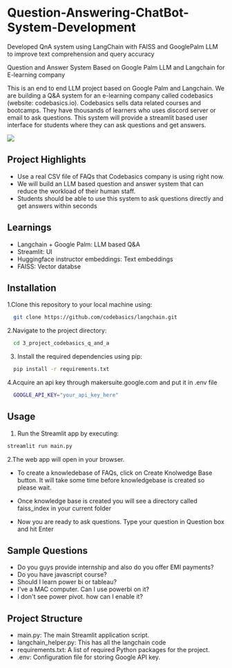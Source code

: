 # Question-Answering-ChatBot-System-Development
Developed QnA system using LangChain with FAISS and GooglePalm LLM to improve text comprehension and query accuracy


Question and Answer System Based on Google Palm LLM and Langchain for E-learning company  

This is an end to end LLM project based on Google Palm and Langchain. We are building a Q&A system for an e-learning company called codebasics (website: codebasics.io). Codebasics sells data related courses and bootcamps. They have thousands of learners who uses discord server or email to ask questions. This system will provide a streamlit based user interface for students where they can ask questions and get answers. 

![](codebasics_q_and_a.png)

## Project Highlights

- Use a real CSV file of FAQs that Codebasics company is using right now. 
- We will build an LLM based question and answer system that can reduce the workload of their human staff.
- Students should be able to use this system to ask questions directly and get answers within seconds

## Learnings
  - Langchain + Google Palm: LLM based Q&A
  - Streamlit: UI
  - Huggingface instructor embeddings: Text embeddings
  - FAISS: Vector databse

## Installation

1.Clone this repository to your local machine using:

```bash
  git clone https://github.com/codebasics/langchain.git
```
2.Navigate to the project directory:

```bash
  cd 3_project_codebasics_q_and_a
```
3. Install the required dependencies using pip:

```bash
  pip install -r requirements.txt
```
4.Acquire an api key through makersuite.google.com and put it in .env file

```bash
  GOOGLE_API_KEY="your_api_key_here"
```
## Usage

1. Run the Streamlit app by executing:
```bash
streamlit run main.py

```

2.The web app will open in your browser.

- To create a knowledebase of FAQs, click on Create Knolwedge Base button. It will take some time before knowledgebase is created so please wait.

- Once knowledge base is created you will see a directory called faiss_index in your current folder

- Now you are ready to ask questions. Type your question in Question box and hit Enter

## Sample Questions
  - Do you guys provide internship and also do you offer EMI payments?
  - Do you have javascript course?
  - Should I learn power bi or tableau?
  - I've a MAC computer. Can I use powerbi on it?
  - I don't see power pivot. how can I enable it?

## Project Structure

- main.py: The main Streamlit application script.
- langchain_helper.py: This has all the langchain code
- requirements.txt: A list of required Python packages for the project.
- .env: Configuration file for storing Google API key.
